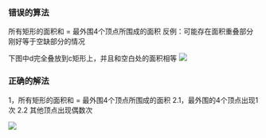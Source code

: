 ### 错误的算法
所有矩形的面积和 =  最外围4个顶点所围成的面积
反例：可能存在面积重叠部分刚好等于空缺部分的情况

下图中d完全叠放到c矩形上，并且和空白处的面积相等
![](https://assets.zaqbest.com/2023/01/25/63d13b76c5a72.png)

### 正确的解法
1，所有矩形的面积和 =  最外围4个顶点所围成的面积
2.1，最外围的4个顶点出现1次
2.2 其他顶点出现偶数次

![](https://assets.zaqbest.com/2023/01/25/63d13b763d221.png)